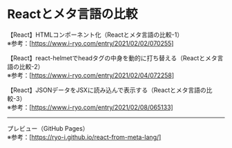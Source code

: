 # Reactとメタ言語の比較

【React】HTMLコンポーネント化（Reactとメタ言語の比較-1）  
※参考：[https://www.i-ryo.com/entry/2021/02/02/070255]

【React】react-helmetでheadタグの中身を動的に打ち替える（Reactとメタ言語の比較-2）  
※参考：[https://www.i-ryo.com/entry/2021/02/04/072258]

【React】JSONデータをJSXに読み込んで表示する（Reactとメタ言語の比較-3）  
※参考：[https://www.i-ryo.com/entry/2021/02/08/065133]

---

プレビュー（GitHub Pages）  
※参考：[https://ryo-i.github.io/react-from-meta-lang/]